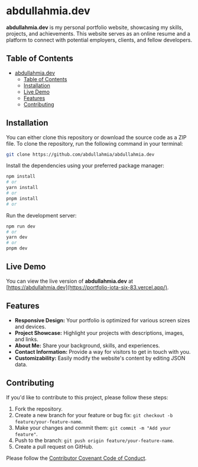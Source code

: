 # abdullahmia.dev

**abdullahmia.dev** is my personal portfolio website, showcasing my skills, projects, and achievements. This website serves as an online resume and a platform to connect with potential employers, clients, and fellow developers.

## Table of Contents

- [abdullahmia.dev](#abdullahmiadev)
  - [Table of Contents](#table-of-contents)
  - [Installation](#installation)
  - [Live Demo](#live-demo)
  - [Features](#features)
  - [Contributing](#contributing)

## Installation

You can either clone this repository or download the source code as a ZIP file. To clone the repository, run the following command in your terminal:

```bash
git clone https://github.com/abdullahmia/abdullahmia.dev
```

Install the dependencies using your preferred package manager:

```bash
npm install
# or
yarn install
# or
pnpm install
# or

```

Run the development server:

```bash
npm run dev
# or
yarn dev
# or
pnpm dev
```

## Live Demo

You can view the live version of **abdullahmia.dev** at [https://abdullahmia.dev](https://portfolio-iota-six-83.vercel.app/).

## Features

- **Responsive Design:** Your portfolio is optimized for various screen sizes and devices.
- **Project Showcase:** Highlight your projects with descriptions, images, and links.
- **About Me:** Share your background, skills, and experiences.
- **Contact Information:** Provide a way for visitors to get in touch with you.
- **Customizability:** Easily modify the website's content by editing JSON data.

## Contributing

If you'd like to contribute to this project, please follow these steps:

1. Fork the repository.
2. Create a new branch for your feature or bug fix: `git checkout -b feature/your-feature-name`.
3. Make your changes and commit them: `git commit -m "Add your feature"`.
4. Push to the branch: `git push origin feature/your-feature-name`.
5. Create a pull request on GitHub.

Please follow the [Contributor Covenant Code of Conduct](CODE_OF_CONDUCT.md).

